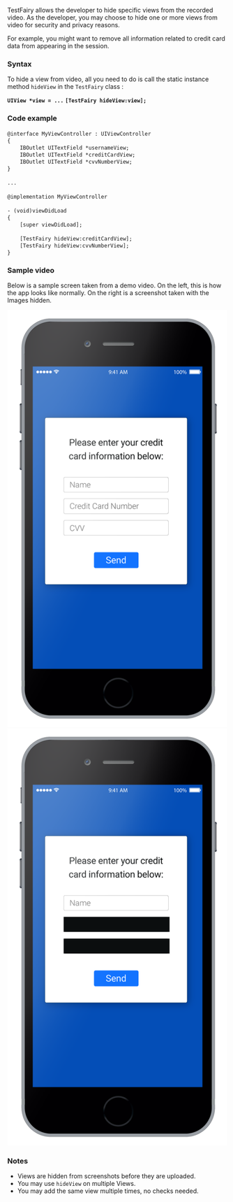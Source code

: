 TestFairy allows the developer to hide specific views from the recorded video. As the developer, you may choose to hide one or more views from video for security and privacy reasons.

For example, you might want to remove all information related to credit card data from appearing in the session.

### Syntax

To hide a view from video, all you need to do is call the static instance method `hideView` in the `TestFairy` class :

**`UIView *view = ...`**
**`[TestFairy hideView:view];`**

### Code example
```
@interface MyViewController : UIViewController
{
	IBOutlet UITextField *usernameView;
	IBOutlet UITextField *creditCardView;
	IBOutlet UITextField *cvvNumberView;
}

...

@implementation MyViewController

- (void)viewDidLoad
{
	[super viewDidLoad];

	[TestFairy hideView:creditCardView];
	[TestFairy hideView:cvvNumberView];
}
```

### Sample video

Below is a sample screen taken from a demo video. On the left, this is how the app looks like normally. On the right is a screenshot taken with the Images hidden.

![](../../img/ios/hidden_views/iphone-with-fields.png)
![](../../img/ios/hidden_views/iphone-no-fields.png)

### Notes

* Views are hidden from screenshots before they are uploaded.
* You may use `hideView` on multiple Views.
* You may add the same view multiple times, no checks needed.

